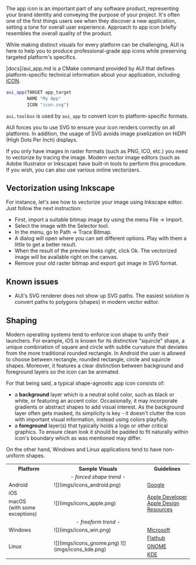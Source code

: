 The app icon is an important part of any software product, representing your brand identity and conveying the purpose of
your project. It's often one of the first things users see when they discover a new application, setting a tone for
overall user experience. Approach to app icon briefly resembles the overall quality of the product.

While making distinct visuals for every platform can be challenging, AUI is here to help you to produce
professional-grade app icons while preserving targeted platform's specifics.

[docs]/aui_app.md is a CMake command provided by AUI that defines platform-specific technical information about your
application, including [ICON](aui_app_ICON).

```cmake
aui_app(TARGET app_target
        NAME "My App"
        ICON "icon.svg")
```

`aui.toolbox` is used by `aui_app` to convert icon to platform-specific formats.

AUI forces you to use SVG to ensure your icon renders correctly on all platforms.
In addition, the usage of SVG avoids image pixelization on HiDPI (High Dots Per Inch) displays.

If you only have images in raster formats (such as PNG, ICO, etc.) you need to vectorize by tracing the image.
Modern vector image editors (such as Adobe Illustrator or Inkscape) have built-in tools to perform this procedure. If you wish, you can also use various online vectorizers.

## Vectorization using Inkscape

For instance, let's see how to vectorize your image using Inkscape editor. Just follow the next instruction:
* First, import a suitable bitmap image by using the menu File → Import.
* Select the image with the Selector tool.
* In the menu, go to Path → Trace Bitmap.
* A dialog will open where you can set different options. Play with them a little to get a better result.
* When the result of the preview looks right, click Ok. The vectorized image will be available right on the canvas.
* Remove your old raster bitmap and export got image in SVG format.

## Known issues

* AUI's SVG renderer does not show up SVG paths. The easiest solution is convert paths to polygons (shapes) in modern vector editor.

## Shaping

Modern operating systems tend to enforce icon shape to unify their launchers. For example, iOS is known for its
distinctive "squircle" shape, a unique combination of square and circle with subtle curvature that deviates from the
more traditional rounded rectangle. In Android the user is allowed to choose between rectangle, rounded rectangle,
circle and squircle shapes. Moreover, it features a clear distinction between background and foreground layers so the
icon can be animated.

For that being said, a typical shape-agnostic app icon consists of:

- a **background** layer which is a neutral solid color, such as black or white, or featuring an accent color.
  Occasionally, it may incorporate gradients or abstract shapes to add visual interest. As the background layer often
  gets masked, its simplicity is key - it doesn't clutter the icon with important visual information, instead using
  colors playfully.
- a **foreground** layer(s) that typically holds a logo or other critical graphics. To ensure clean look it should be
  padded to fit naturally within icon's boundary which as was mentioned may differ.

On the other hand, Windows and Linux applications tend to have non-uniform shapes.

<div class="dark-mode-keep-imgs">
<table>
<tr>
<th>Platform</th>
<th>Sample Visuals</th>
<th>Guidelines</th>
</tr>
<tr>
<td colspan="3" style="text-align: center"><i> - forced shape trend - </i></td>
</tr>
<tr>
<td>Android</td>
<td>![](imgs/icons_android.png) </td>
<td><a href="https://developer.android.com/distribute/google-play/resources/icon-design-specifications">Google</a></td>
</tr>
<tr>
<td>iOS</td>
<td rowspan="2">![](imgs/icons_apple.png) </td>
<td rowspan="2">
  <a href="https://developer.apple.com/design/human-interface-guidelines/app-icons">Apple Developer</a><br/>
  <a href="https://developer.apple.com/design/resources/#macos-apps">Apple Design Resources</a>
</td>
</tr>
<tr>
<td>macOS<br/>(with some exceptions)</td>
</tr>
<tr>
<td colspan="3" style="text-align: center"><i> - freeform trend - </i></td>
</tr>
<tr>
<td>Windows</td>
<td>![](imgs/icons_win.png) </td>
<td><a href="https://learn.microsoft.com/en-us/windows/apps/design/style/iconography/app-icon-design">Microsoft</a></td>
</tr>
<tr>
<td rowspan="3">Linux</td>
<td rowspan="3">
![](imgs/icons_gnome.png)
![](imgs/icons_kde.png)
</td>
<td><a href="https://docs.flathub.org/docs/for-app-authors/metainfo-guidelines/quality-guidelines/">Flathub</a></td>
</tr>
<tr>
<td><a href="https://developer.gnome.org/hig/guidelines/app-icons.html">GNOME</a></td>
</tr>
<tr>
<td><a href="https://develop.kde.org/hig/icons/colorful/">KDE</a></td>
</tr>
</table>
</div>
